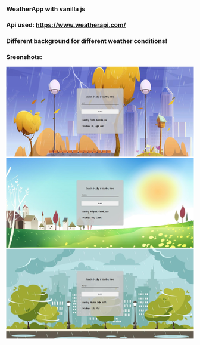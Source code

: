 ### WeatherApp with vanilla js 
### Api used: https://www.weatherapi.com/
### Different background for different weather conditions!
### Sreenshots:
![screen1](https://github.com/Djolen/WeatherApp/blob/master/demo/Screenshot_1.jpg?raw=true)
![screen1](https://github.com/Djolen/WeatherApp/blob/master/demo/Screenshot_2.jpg?raw=true)
![screen1](https://github.com/Djolen/WeatherApp/blob/master/demo/Screenshot_3.jpg?raw=true)
